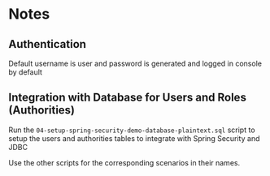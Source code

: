 # Notes

## Authentication

Default username is user and password is generated and logged in console by default

## Integration with Database for Users and Roles (Authorities)

Run the `04-setup-spring-security-demo-database-plaintext.sql` script to setup the users and authorities tables to integrate with Spring Security and JDBC

Use the other scripts for the corresponding scenarios in their names.